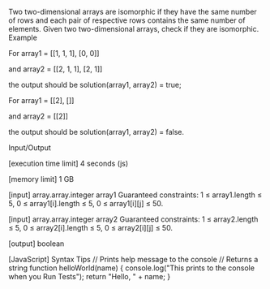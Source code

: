 Two two-dimensional arrays are isomorphic if they have the same number of rows and each pair of respective rows contains the same number of elements.
Given two two-dimensional arrays, check if they are isomorphic.
Example


For
array1 = [[1, 1, 1],
          [0, 0]]

and
array2 = [[2, 1, 1],
          [2, 1]]

the output should be
solution(array1, array2) = true;


For
array1 = [[2],
          []]

and
array2 = [[2]]

the output should be
solution(array1, array2) = false.


Input/Output


[execution time limit] 4 seconds (js)


[memory limit] 1 GB


[input] array.array.integer array1
Guaranteed constraints:
1 ≤ array1.length ≤ 5,
0 ≤ array1[i].length ≤ 5,
0 ≤ array1[i][j] ≤ 50.


[input] array.array.integer array2
Guaranteed constraints:
1 ≤ array2.length ≤ 5,
0 ≤ array2[i].length ≤ 5,
0 ≤ array2[i][j] ≤ 50.


[output] boolean


[JavaScript] Syntax Tips
// Prints help message to the console
// Returns a string
function helloWorld(name) {
    console.log("This prints to the console when you Run Tests");
    return "Hello, " + name;
}


